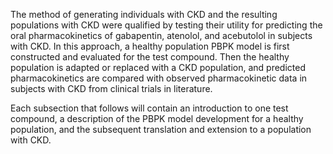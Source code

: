The method of generating individuals with CKD and the resulting populations with CKD were qualified by testing their utility for predicting the oral pharmacokinetics of gabapentin, atenolol, and acebutolol in subjects with CKD. In this approach, a healthy population PBPK model is first constructed and evaluated for the test compound. Then the healthy population is adapted or replaced with a CKD population, and predicted pharmacokinetics are compared with observed pharmacokinetic data in subjects with CKD from clinical trials in literature.

Each subsection that follows will contain an introduction to one test compound, a description of the PBPK model development for a healthy population, and the subsequent translation and extension to a population with CKD.
